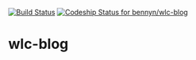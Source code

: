 [![Build Status](https://travis-ci.org/bennyn/wlc-blog.svg?branch=master)](https://travis-ci.org/bennyn/wlc-blog)
[![Codeship Status for bennyn/wlc-blog](https://codeship.io/projects/528470c0-1da3-0132-d672-1642395b3d51/status)](https://codeship.io/projects/35441)

wlc-blog
========

